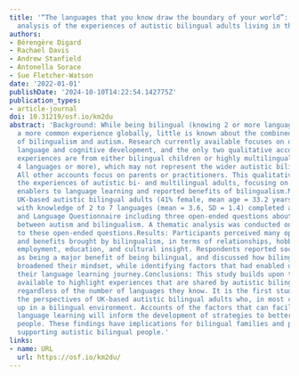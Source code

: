 ```yaml
---
title: '“The languages that you know draw the boundary of your world”: A thematic
  analysis of the experiences of autistic bilingual adults living in the UK'
authors:
- Bérengère Digard
- Rachael Davis
- Andrew Stanfield
- Antonella Sorace
- Sue Fletcher-Watson
date: '2022-01-01'
publishDate: '2024-10-10T14:22:54.142775Z'
publication_types:
- article-journal
doi: 10.31219/osf.io/km2du
abstract: 'Background: While being bilingual (knowing 2 or more languages) is becoming
  a more common experience globally, little is known about the combined experience
  of bilingualism and autism. Research currently available focuses on quantifying
  language and cognitive development, and the only two qualitative accounts of first-hand
  experiences are from either bilingual children or highly multilingual adults (with
  4 languages or more), which may not represent the wider autistic bilingual population.
  All other accounts focus on parents or practitioners. This qualitative study reports
  the experiences of autistic bi- and multilingual adults, focusing on barriers and
  enablers to language learning and reported benefits of bilingualism.Methods: Thirty-nine
  UK-based autistic bilingual adults (41% female, mean age = 33.2 years, range = 16-61)
  with knowledge of 2 to 7 languages (mean = 3.6, SD = 1.4) completed an online Demographic
  and Language Questionnaire including three open-ended questions about the interplay
  between autism and bilingualism. A thematic analysis was conducted on the responses
  to these open-ended questions.Results: Participants perceived many opportunities
  and benefits brought by bilingualism, in terms of relationships, hobbies, mobility,
  employment, education, and cultural insight. Respondents reported social communication
  as being a major benefit of being bilingual, and discussed how bilingualism had
  broadened their mindset, while identifying factors that had enabled or challenged
  their language learning journey.Conclusions: This study builds upon the few reports
  available to highlight experiences that are shared by autistic bilingual people
  regardless of the number of languages they know. It is the first study to report
  the perspectives of UK-based autistic bilingual adults who, in most cases, grew
  up in a bilingual environment. Accounts of the factors that can facilitate or hinder
  language learning will inform the development of strategies to better support autistic
  people. These findings have implications for bilingual families and practitioners
  supporting autistic bilingual people.'
links:
- name: URL
  url: https://osf.io/km2du/
---
```

